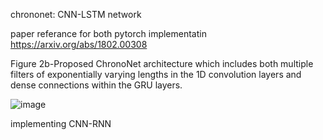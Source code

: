 chrononet: CNN-LSTM network

paper referance for both pytorch implementatin https://arxiv.org/abs/1802.00308

Figure 2b-Proposed ChronoNet architecture
which includes both multiple filters of exponentially varying lengths in the 1D convolution layers and
dense connections within the GRU layers.

![image](https://github.com/user-attachments/assets/2b0eebea-66b2-4d82-853d-eb2dca74a4b4)

implementing CNN-RNN
